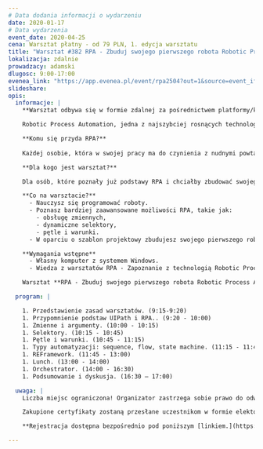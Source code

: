 ```yaml
---
# Data dodania informacji o wydarzeniu
date: 2020-01-17
# Data wydarzenia
event_date: 2020-04-25
cena: Warsztat płatny - od 79 PLN, 1. edycja warsztatu
title: "Warsztat #382 RPA - Zbuduj swojego pierwszego robota Robotic Process Automation"
lokalizacja: zdalnie
prowadzacy: adamski
dlugosc: 9:00-17:00
evenea_link: "https://app.evenea.pl/event/rpa2504?out=1&source=event_iframe"
slideshare:
opis:
  informacje: |
    **Warsztat odbywa się w formie zdalnej za pośrednictwem platformy/komunikatora online, z wykorzystaniem dźwięku, obrazu z kamery, udostępniania ekranu komputera prowadzącego i uczestników.** 

    Robotic Process Automation, jedna z najszybciej rosnących technologii na rynku. Za pomocą robotów, programów komputerowych, pozwala symulować pracę człowieka. Umożliwia zautomatyzowanie powtarzalnych czynności codziennie wykonywanych w pracy. Może to być wprowadzanie faktur do systemu finansowego lub tworzenie nowej karty produktu w systemie sprzedażowym. Robot operuje na poziomie interfejsu użytkownika, dzięki czemu nie występuje potrzeba wprowadzania zmian w istniejących już systemach.

    **Komu się przyda RPA?**
    
    Każdej osobie, która w swojej pracy ma do czynienia z nudnymi powtarzalnymi czynnościami. Jeśli codziennie, co tydzień lub kilka razy w miesiącu wykonujesz dokładnie te same procedury w wolnych i denerwujących systemach na warsztacie poznasz technologię, która pomoże Ci pozbyć się tych nudnych obowiązków.

    **Dla kogo jest warsztat?**

    Dla osób, które poznały już podstawy RPA i chciałby zbudować swojego pierwszego prawdziwego robota.

    **Co na warsztacie?**
      - Nauczysz się programować roboty.
      - Poznasz bardziej zaawansowane możliwości RPA, takie jak:
        - obsługę zmiennych, 
        - dynamiczne selektory, 
        - pętle i warunki. 
      - W oparciu o szablon projektowy zbudujesz swojego pierwszego robota obsługującego cały proces biznesowy end to end.

    **Wymagania wstępne**
      - Własny komputer z systemem Windows.
      - Wiedza z warsztatów RPA - Zapoznanie z technologią Robotic Process Automation.

    Warsztat **RPA - Zbuduj swojego pierwszego robota Robotic Process Automation** jest kontynuacją warsztatu **RPA - Zapoznanie z technologią Robotic Process Automation** dostępnego [tutaj.](https://stacja.it/warsztaty/2020-04-18-RPA-zapoznanie-z-technologia-robotic-process-automation.html)

  program: |

    1. Przedstawienie zasad warsztatów. (9:15-9:20)
    1. Przypomnienie podstaw UIPath i RPA.. (9:20 - 10:00)
    1. Zmienne i argumenty. (10:00 - 10:15)
    1. Selektory. (10:15 - 10:45)
    1. Pętle i warunki. (10:45 - 11:15)
    1. Typy automatyzacji: sequence, flow, state machine. (11:15 - 11:45)
    1. REFramework. (11:45 - 13:00)
    1. Lunch. (13:00 - 14:00)
    1. Orchestrator. (14:00 - 16:30)
    1. Podsumowanie i dyskusja. (16:30 – 17:00)

  uwaga: |
    Liczba miejsc ograniczona! Organizator zastrzega sobie prawo do odwołania warsztatu w przypadku niezgłoszenia się minimalnej liczby uczestników.

    Zakupione certyfikaty zostaną przesłane uczestnikom w formie elektoronicznej po warsztacie oraz za pośrednictwem firmy kurierskiej w momencie poprawy sytuacji wywołanej epidemią koronawirusa. 

    **Rejestracja dostępna bezpośrednio pod poniższym [linkiem.](https://app.evenea.pl/event/rpa2504/)**

---
```

